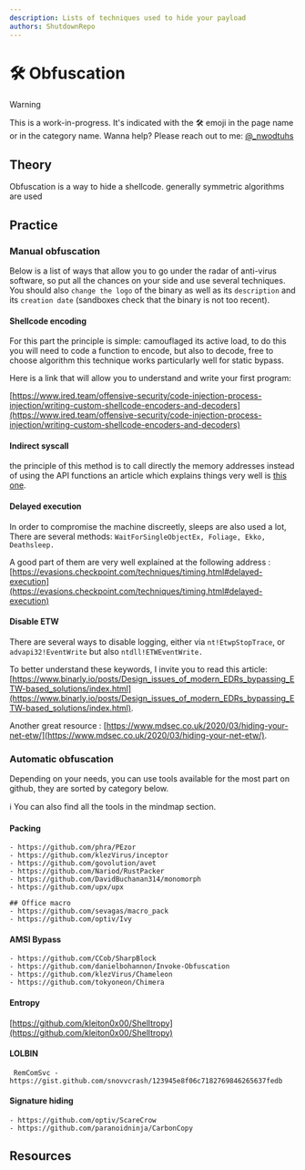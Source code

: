 ```yaml
---
description: Lists of techniques used to hide your payload
authors: ShutdownRepo
---
```


# 🛠️ Obfuscation

> [!WARNING]
> This is a work-in-progress. It's indicated with the 🛠️ emoji in the page name or in the category name. Wanna help? Please reach out to me: [@_nwodtuhs](https://twitter.com/_nwodtuhs)

## Theory

Obfuscation is a way to hide a shellcode. generally symmetric algorithms are used

## Practice

### Manual obfuscation

Below is a list of ways that allow you to go under the radar of anti-virus software, so put all the chances on your side and use several techniques.\
You should also `change the logo` of the binary as well as its `description` and its `creation date` (sandboxes check that the binary is not too recent).

#### Shellcode encoding

For this part the principle is simple: camouflaged its active load, to do this you will need to code a function to encode, but also to decode, free to choose algorithm this technique works particularly well for static bypass.

Here is a link that will allow you to understand and write your first program:

[https://www.ired.team/offensive-security/code-injection-process-injection/writing-custom-shellcode-encoders-and-decoders](https://www.ired.team/offensive-security/code-injection-process-injection/writing-custom-shellcode-encoders-and-decoders)

#### Indirect syscall

the principle of this method is to call directly the memory addresses instead of using the API functions an article which explains things very well is [this one](https://medium.com/@merasor07/av-edr-evasion-using-direct-system-calls-user-mode-vs-kernel-mode-fad2fdfed01a).

#### Delayed execution

In order to compromise the machine discreetly, sleeps are also used a lot, There are several methods: `WaitForSingleObjectEx, Foliage, Ekko, Deathsleep.`

A good part of them are very well explained at the following address : [https://evasions.checkpoint.com/techniques/timing.html#delayed-execution](https://evasions.checkpoint.com/techniques/timing.html#delayed-execution)

#### Disable ETW

There are several ways to disable logging, either via `nt!EtwpStopTrace`, or `advapi32!EventWrite` but also `ntdll!ETWEventWrite.`

To better understand these keywords, I invite you to read this article: [https://www.binarly.io/posts/Design_issues_of_modern_EDRs_bypassing_ETW-based_solutions/index.html](https://www.binarly.io/posts/Design_issues_of_modern_EDRs_bypassing_ETW-based_solutions/index.html).

Another great resource : [https://www.mdsec.co.uk/2020/03/hiding-your-net-etw/](https://www.mdsec.co.uk/2020/03/hiding-your-net-etw/).

### Automatic obfuscation

Depending on your needs, you can use tools available for the most part on github, they are sorted by category below.

:information_source: You can also find all the tools in the mindmap section.

#### Packing

```
- https://github.com/phra/PEzor
- https://github.com/klezVirus/inceptor
- https://github.com/govolution/avet
- https://github.com/Nariod/RustPacker
- https://github.com/DavidBuchanan314/monomorph
- https://github.com/upx/upx

## Office macro
- https://github.com/sevagas/macro_pack
- https://github.com/optiv/Ivy
```

#### AMSI Bypass

```
- https://github.com/CCob/SharpBlock
- https://github.com/danielbohannon/Invoke-Obfuscation
- https://github.com/klezVirus/Chameleon
- https://github.com/tokyoneon/Chimera
```

#### Entropy

[https://github.com/kleiton0x00/Shelltropy](https://github.com/kleiton0x00/Shelltropy)

#### LOLBIN

```
 RemComSvc - https://gist.github.com/snovvcrash/123945e8f06c7182769846265637fedb
```

#### Signature hiding

```
- https://github.com/optiv/ScareCrow
- https://github.com/paranoidninja/CarbonCopy
```



## Resources
